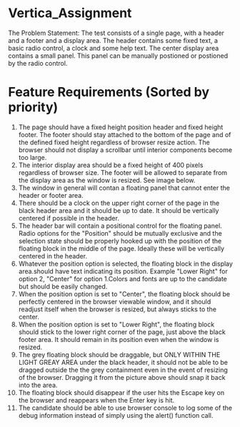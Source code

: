 # Vertica_Assignment

The Problem Statement:
The test consists of a single page, with a header and a footer and a display area. The header contains some fixed text, a basic radio control, a
clock and some help text. The center display area contains a small panel. This panel can be manually postioned or postioned by the radio
control.

# Feature Requirements (Sorted by priority)

1. The page should have a fixed height position header and fixed height footer. The footer should stay attached to the bottom of the page
and of the defined fixed height regardless of browser resize action. The browser should not display a scrollbar until interior components
become too large.
2. The interior display area should be a fixed height of 400 pixels regardless of browser size. The footer will be allowed to separate from the
display area as the window is resized. See image below.
3. The window in general will contan a floating panel that cannot enter the header or footer area.
4. There should be a clock on the upper right corner of the page in the black header area and it should be up to date. It should be vertically
centered if possible in the header.
5. The header bar will contain a positional control for the floating panel. Radio options for the "Position" should be mutually exclusive and
the selection state should be properly hooked up with the position of the floating block in the middle of the page. Ideally these will be
vertically centered in the header.
6. Whatever the position option is selected, the floating block in the display area.should have text indicating its position. Example "Lower
Right" for option 2, "Center" for option 1.Colors and fonts are up to the candidate but should be easily changed.
7. When the position option is set to "Center", the floating block should be perfectly centered in the browser viewable window, and it should
readjust itself when the browser is resized, but always sticks to the center.
8. When the position option is set to "Lower Right", the floating block should stick to the lower right corner of the page, just above the black
footer area. It should remain in its position even when the window is resized.
9. The grey floating block should be draggable, but ONLY WITHIN THE LIGHT GREAY AREA under the black header, it should not be able
to be dragged outside the the grey containment even in the event of resizing of the browser. Dragging it from the picture above should
snap it back into the area.
10. The floating block should disappear if the user hits the Escape key on the browser and reappears when the Enter key is hit.
11. The candidate should be able to use browser console to log some of the debug information instead of simply using the alert() function
call.



